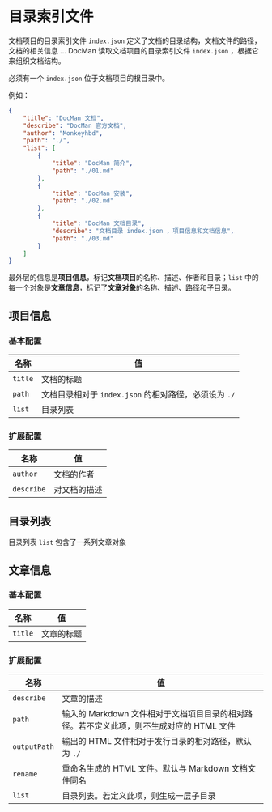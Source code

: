 # 目录索引文件

文档项目的目录索引文件 `index.json` 定义了文档的目录结构，文档文件的路径，文档的相关信息 ... DocMan 读取文档项目的目录索引文件 `index.json` ，根据它来组织文档结构。

必须有一个 `index.json` 位于文档项目的根目录中。

例如：

```json
{
	"title": "DocMan 文档",
	"describe": "DocMan 官方文档",
	"author": "Monkeyhbd",
	"path": "./",
	"list": [
		{
			"title": "DocMan 简介",
			"path": "./01.md"
		},
		{
			"title": "DocMan 安装",
			"path": "./02.md"
		},
		{
			"title": "DocMan 文档目录",
			"describe": "文档目录 index.json ，项目信息和文档信息",
			"path": "./03.md"
		}
	]
}
```

最外层的信息是**项目信息**，标记**文档项目**的名称、描述、作者和目录；`list` 中的每一个对象是**文章信息**，标记了**文章对象**的名称、描述、路径和子目录。

## 项目信息

### 基本配置

| 名称 | 值 |
| --- | --- |
| `title` | 文档的标题 |
| `path` | 文档目录相对于 `index.json` 的相对路径，必须设为 `./` |
| `list` | 目录列表 |

### 扩展配置

| 名称 | 值 |
| --- | --- |
| `author` | 文档的作者 |
| `describe` | 对文档的描述 |

## 目录列表

目录列表 `list` 包含了一系列文章对象

## 文章信息

### 基本配置

| 名称 | 值 |
| --- | --- |
| `title` | 文章的标题 |

### 扩展配置

| 名称 | 值 |
| --- | --- |
| `describe` | 文章的描述 |
| `path` | 输入的 Markdown 文件相对于文档项目目录的相对路径。若不定义此项，则不生成对应的 HTML 文件 |
| `outputPath` | 输出的 HTML 文件相对于发行目录的相对路径，默认为 `./` |
| `rename` | 重命名生成的 HTML 文件。默认与 Markdown 文档文件同名
| `list` | 目录列表。若定义此项，则生成一层子目录 |
